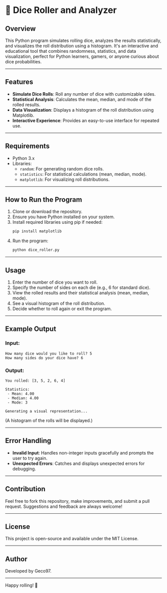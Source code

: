 # 🎲 Dice Roller and Analyzer

## Overview
This Python program simulates rolling dice, analyzes the results statistically, and visualizes the roll distribution using a histogram. It's an interactive and educational tool that combines randomness, statistics, and data visualization, perfect for Python learners, gamers, or anyone curious about dice probabilities.

---

## Features

- **Simulate Dice Rolls**: Roll any number of dice with customizable sides.
- **Statistical Analysis**: Calculates the mean, median, and mode of the rolled results.
- **Data Visualization**: Displays a histogram of the roll distribution using Matplotlib.
- **Interactive Experience**: Provides an easy-to-use interface for repeated use.

---

## Requirements

- Python 3.x
- Libraries:
  - `random`: For generating random dice rolls.
  - `statistics`: For statistical calculations (mean, median, mode).
  - `matplotlib`: For visualizing roll distributions.

---

## How to Run the Program

1. Clone or download the repository.
2. Ensure you have Python installed on your system.
3. Install required libraries using pip if needed:
   ```bash
   pip install matplotlib
   ```
4. Run the program:
   ```bash
   python dice_roller.py
   ```

---

## Usage

1. Enter the number of dice you want to roll.
2. Specify the number of sides on each die (e.g., 6 for standard dice).
3. View the rolled results and their statistical analysis (mean, median, mode).
4. See a visual histogram of the roll distribution.
5. Decide whether to roll again or exit the program.

---

## Example Output

### Input:
```
How many dice would you like to roll? 5
How many sides do your dice have? 6
```

### Output:
```
You rolled: [3, 5, 2, 6, 4]

Statistics:
 - Mean: 4.00
 - Median: 4.00
 - Mode: 3

Generating a visual representation...
```

(A histogram of the rolls will be displayed.)

---

## Error Handling

- **Invalid Input**: Handles non-integer inputs gracefully and prompts the user to try again.
- **Unexpected Errors**: Catches and displays unexpected errors for debugging.

---

## Contribution
Feel free to fork this repository, make improvements, and submit a pull request. Suggestions and feedback are always welcome!

---

## License
This project is open-source and available under the MIT License.

---

## Author
Developed by Geco97.

---

Happy rolling! 🎲
